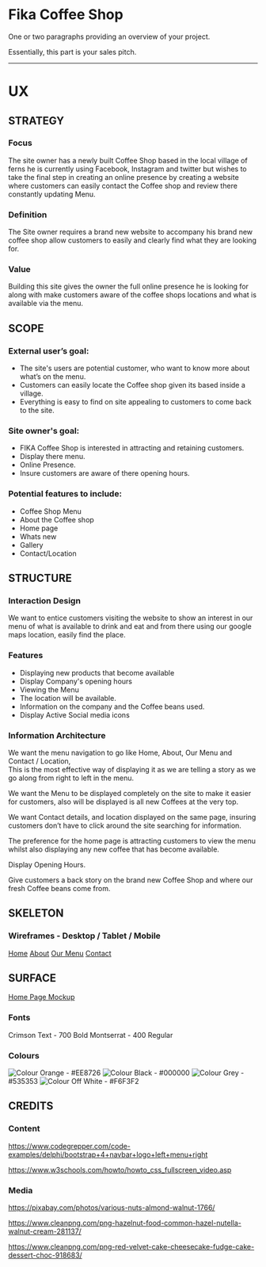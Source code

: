 # Fika Coffee Shop

One or two paragraphs providing an overview of your project.

Essentially, this part is your sales pitch.

---

# UX

## STRATEGY

### Focus
The site owner has a newly built Coffee Shop based in the local village of ferns he is currently using Facebook, 
Instagram and twitter but wishes to take the final step in creating an online presence by creating a website where customers 
can easily contact the Coffee shop and review there constantly updating Menu.

### Definition
The Site owner requires a brand new website to accompany his brand new coffee shop allow customers to easily and clearly 
find what they are looking for.

### Value
Building this site gives the owner the full online presence he is looking for along with make customers aware of the 
coffee shops locations and what is available via the menu.

## SCOPE

### External user’s goal:
* The site's users are potential customer, who want to know more about what’s on the menu.
* Customers can easily locate the Coffee shop given its based inside a village.
* Everything is easy to find on site appealing to customers to come back to the site.

### Site owner's goal:
* FIKA Coffee Shop is interested in attracting and retaining customers.
* Display there menu.
* Online Presence.
* Insure customers are aware of there opening hours.

### Potential features to include:
* Coffee Shop Menu
* About the Coffee shop
* Home page
* Whats new
* Gallery
* Contact/Location

## STRUCTURE

### Interaction Design
We want to entice customers visiting the website to show an interest in our menu of what is available to drink and eat 
and from there using our google maps location, easily find the place.

### Features
* Displaying new products that become available
* Display Company's opening hours
* Viewing the Menu
* The location will be available.
* Information on the company and the Coffee beans used.
* Display Active Social media icons

### Information Architecture
We want the menu navigation to go like Home, About, Our Menu and Contact / Location,  
This is the most effective way of displaying it as we are telling a story as we go along from right to left in the menu.

We want the Menu to be displayed completely on the site to make it easier for customers, 
also will be displayed is all new Coffees at the very top.

We want Contact details, and location displayed on the same page, insuring customers don’t 
have to click around the site searching for information.

The preference for the home page is attracting customers to view the menu 
whilst also displaying any new coffee that has become available.

Display Opening Hours.

Give customers a back story on the brand new Coffee Shop and where our fresh Coffee beans come from.

## SKELETON

### Wireframes - Desktop / Tablet / Mobile
[Home](https://drive.google.com/file/d/1J9JKrpYp0quS1dLG2qZ3of4_DzaxZClT/view?usp=sharing)
[About](https://drive.google.com/file/d/1lm8sIRqByWYsKO7xWgX5oq0VNCw72cu5/view?usp=sharing)
[Our Menu](https://drive.google.com/file/d/1wFJJ4I3WXV5JcUyHlb1QDr29mIiaTpgD/view?usp=sharing)
[Contact](https://drive.google.com/file/d/1vLAk6s96upJuWCsRrJvRDJxYRradIpvC/view?usp=sharing)

## SURFACE

[Home Page Mockup](https://drive.google.com/file/d/1URRS-ovybQkNFAfDayLxMoj6YSZM3AxA/view?usp=sharing)

### Fonts
Crimson Text - 700 Bold
Montserrat - 400 Regular

### Colours
![Colour Orange](..images/Orange-EE8726.png) - #EE8726
![Colour Black](..images/Black.png) - #000000
![Colour Grey](..images/Grey.png) - #535353
![Colour Off White](..images/Off-white.png) - #F6F3F2 




## CREDITS

### Content

https://www.codegrepper.com/code-examples/delphi/bootstrap+4+navbar+logo+left+menu+right

https://www.w3schools.com/howto/howto_css_fullscreen_video.asp

### Media

https://pixabay.com/photos/various-nuts-almond-walnut-1766/

https://www.cleanpng.com/png-hazelnut-food-common-hazel-nutella-walnut-cream-281137/

https://www.cleanpng.com/png-red-velvet-cake-cheesecake-fudge-cake-dessert-choc-918683/